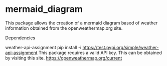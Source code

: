 # mermaid_diagram

This package allows the creation of a mermaid diagram based of weather information obtained from the openweathermap.org site.

Dependencies

weather-api-assignment
pip install -i https://test.pypi.org/simple/weather-api-assignment
This package requires a valid API key. This can be obtained by visiting this site. https://openweathermap.org/current
